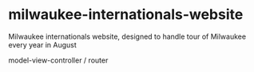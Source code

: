# milwaukee-internationals-website

Milwaukee internationals website, designed to handle tour of Milwaukee every year in August

model-view-controller / router
